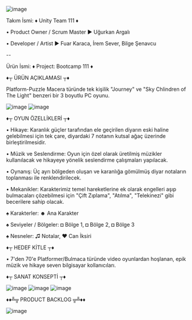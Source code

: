 ![image](https://user-images.githubusercontent.com/99537458/167396934-44cd5fa7-251d-410a-a60b-5d324d804c94.png)

Takım İsmi: ♦ Unity Team 111 ♦

• Product Owner / Scrum Master ► Uğurkan Argalı

• Developer / Artist ► Fuar Karaca, İrem Sever, Bilge Şenavcu

--

Ürün İsmi: ♦ Project: Bootcamp 111 ♦

♦┬ ÜRÜN AÇIKLAMASI ┬♦

Platform-Puzzle Macera türünde tek kişilik "Journey" ve "Sky Chlindren of The Light" benzeri bir 3 boyutlu PC oyunu.

![image](https://user-images.githubusercontent.com/99537458/167398520-477c93ca-6dac-4fd8-88dc-4586b68daeba.png) ![image](https://user-images.githubusercontent.com/99537458/167398393-679c74dd-0f31-44b7-a7fa-103d460e4cb9.png)

♦┬ OYUN ÖZELLİKLERİ ┬♦

• Hikaye: Karanlık güçler tarafından ele geçirilen diyarın eski haline gelebilmesi için tek çare, diyardaki 7 notanın kutsal ağaç üzerinde birleştirilmesidir.

• Müzik ve Seslendirme: Oyun için özel olarak üretilmiş müzikler kullanılacak ve hikayeye yönelik seslendirme çalışmaları yapılacak.

• Oynanış: Üç ayrı bölgeden oluşan ve karanlığa gömülmüş diyar notaların toplanması ile renklendirilecek.

• Mekanikler: Karakterimiz temel hareketlerine ek olarak engelleri aşıp bulmacaları çözebilmesi için "Çift Zıplama", "Atılma", "Telekinezi" gibi becerilere sahip olacak.

♠ Karakterler: ☻ Ana Karakter

♠ Seviyeler / Bölgeler: ◘ Bölge 1, ◘ Bölge 2, ◘ Bölge 3

♠ Nesneler: ♫ Notalar, ♥ Can İksiri

♦┬ HEDEF KİTLE ┬♦

• 7'den 70'e Platformer/Bulmaca türünde video oyunlardan hoşlanan, epik müzik ve hikaye seven bilgisayar kollanıcıları.

♦┬ SANAT KONSEPTİ ┬♦

![image](https://user-images.githubusercontent.com/99537458/167401188-6bf30520-cd49-4e2f-8f4e-9703d35018d5.png)
![image](https://user-images.githubusercontent.com/99537458/167401226-d6fb09d0-e8e0-4b24-891a-26831091ac43.png)
![image](https://user-images.githubusercontent.com/99537458/167401253-ca416353-b2a4-484e-81dd-5cae265a44f5.png)

♦♦╩╦ PRODUCT BACKLOG ╦╩♦♦

![image](https://user-images.githubusercontent.com/99537458/167406703-db332e46-2070-4345-920a-a97877149506.png)
